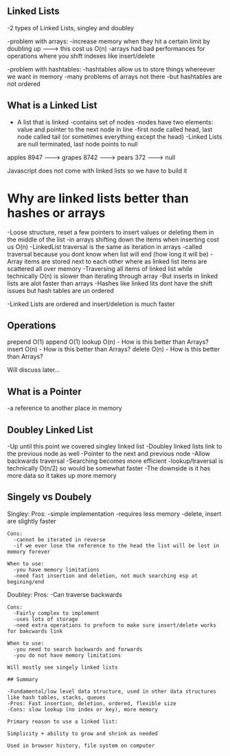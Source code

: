 ## Linked Lists

-2 types of Linked Lists, singley and doubley

-problem with arrays: 
  -increase memory when they hit a certain limit by doubling up ---> this cost us O(n)
  -arrays had bad performances for operations where you shift indexes like insert/delete

-problem with hashtables:
  -hashtables allow us to store things whereever we want in memory
  -many problems of arrays not there
  -but hashtables are not ordered

  ## What is a Linked List

  - A list that is linked
  -contains set of nodes
    -nodes have two elements: value and pointer to the next node in line
  -first node called head, last node called tail (or sometimes everything except the head)
  -Linked Lists are null terminated, last node points to null

  apples
  8947  ---> grapes
             8742  ---> pears
                        372  ---> null 
  
  Javascript does not come with linked lists so we have to build it

  # Why are linked lists better than hashes or arrays
  
  -Loose structure, reset a few pointers to insert values or deleting them in the middle of the list
  -in arrays shifting down the items when inserting cost us O(n)
  -LinkedList traversal is the same as iteration in arrays
  -called traversal because you dont know when list will end (how long it will be)
  -Array items are stored next to each other where as linked list items are scattered all over memory
  -Traversing all items of linked list while technically O(n) is slower than iterating through array
  -But inserts in linked lists are alot faster than arrays
  -Hashes like linked lits dont have the shift issues but hash tables are un ordered

  -Linked Lists are ordered and insert/deletion is much faster

  ## Operations

  prepend O(1)
  append O(1)
  lookup O(n) - How is this better than Arrays?
  insert O(n) - How is this better than Arrays?
  delete O(n) - How is this better than Arrays?
  
  Will discuss later...

  ## What is a Pointer

  -a reference to another place in memory

  ## Doubley Linked List

  -Up until this point we covered singley linked list
  -Doubley linked lists link to the previous node as well
  -Pointer to the next and previous node
  -Allow backwards traversal
  -Searching becomes more efficient
  -lookup/traversal is technically O(n/2) so would be somewhat faster
  -The downside is it has more data so it takes up more memory

  ## Singely vs Doubely

  Singley:
    Pros:
      -simple implementation
      -requires less memory
      -delete, insert are slightly faster

    Cons:
      -cannot be iterated in reverse
      -if we ever lose the reference to the head the list will be lost in memory forever

    When to use:
      -you have memory limitations
      -need fast insertion and deletion, not much searching esp at begining/end 

  Doubley:
    Pros: 
      -Can traverse backwards

    Cons:
      -Fairly complex to implement
      -uses lots of storage
      -need extra operations to preform to make sure insert/delete works for bakcwards link

    When to use:
      -you need to search backwards and forwards
      -you do not have memory limitations
    
    Will mostly see singely linked lists

    ## Summary

    -Fundamental/low level data structure, used in other data structures like hash tables, stacks, queues
    -Pros: Fast insertion, deletion, ordered, flexible size
    -Cons: slow lookup (no index or key), more memory

    Primary reason to use a linked list:

    Simplicity + ability to grow and shrink as needed 
    
    Used in browser history, file system on computer